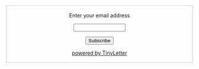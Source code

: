 <form style="border:1px solid #ccc;padding:3px;text-align:center;" action="https://tinyletter.com/dailycoolstuff" method="post" target="popupwindow" onsubmit="window.open('https://tinyletter.com/dailycoolstuff', 'popupwindow', 'scrollbars=yes,width=800,height=600');return true"><p><label for="tlemail">Enter your email address</label></p><p><input type="text" style="width:140px" name="email" id="tlemail" /></p><input type="hidden" value="1" name="embed"/><input type="submit" value="Subscribe" /><p><a href="https://tinyletter.com" target="_blank">powered by TinyLetter</a></p></form>
         
